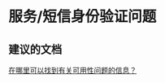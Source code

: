 <properties
    pageTitle="service/authentication issues with sms"
    description="服务/短信身份验证问题"
    service="microsoft.multifactorauthentication"
    resource=""
    authors="aashu"
    displayOrder=""
    selfHelpType="generic"
    supportTopicIds="32336312"
    resourceTags=""
    productPesIds="14947"
    cloudEnvironments="public"
/>


# 服务/短信身份验证问题


## **建议的文档**
[在哪里可以找到有关可用性问题的信息？](https://azure.microsoft.com/documentation/articles/multi-factor-authentication-faq/#usability)



<!--HONumber=Jul16_HO4-->


